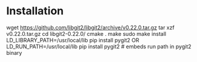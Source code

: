 
Installation
============

wget https://github.com/libgit2/libgit2/archive/v0.22.0.tar.gz
tar xzf v0.22.0.tar.gz
cd libgit2-0.22.0/
cmake .
make
sudo make install
LD_LIBRARY_PATH=/usr/local/lib pip install pygit2
OR
LD_RUN_PATH=/usr/local/lib pip install pygit2 # embeds run path in pygit2 binary
